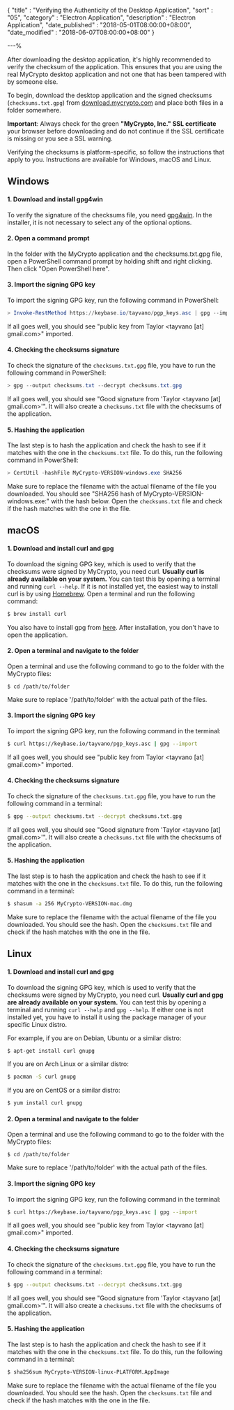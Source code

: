 {
"title"       : "Verifying the Authenticity of the Desktop Application",
"sort"        : "05",
"category"    : "Electron Application",
"description" : "Electron Application",
"date_published" : "2018-05-01T08:00:00+08:00",
"date_modified"  : "2018-06-07T08:00:00+08:00"
}

---%

After downloading the desktop application, it's highly recommended to verify the checksum of the application. This ensures that you are using the real MyCrypto desktop application and not one that has been tampered with by someone else.

To begin, download the desktop application and the signed checksums (`checksums.txt.gpg`) from [download.mycrypto.com](https://download.mycrypto.com/) and place both files in a folder somewhere.

**Important**: Always check for the green **"MyCrypto, Inc." SSL certificate** your browser before downloading and do not continue if the SSL certificate is missing or you see a SSL warning.

Verifying the checksums is platform-specific, so follow the instructions that apply to you. Instructions are available for Windows, macOS and Linux.

## Windows
#### 1. Download and install gpg4win
To verify the signature of the checksums file, you need [gpg4win](https://gpg4win.org/get-gpg4win.html). In the installer, it is not necessary to select any of the optional options.

#### 2. Open a command prompt
In the folder with the MyCrypto application and the checksums.txt.gpg file, open a PowerShell command prompt by holding shift and right clicking. Then click "Open PowerShell here".

#### 3. Import the signing GPG key
To import the signing GPG key, run the following command in PowerShell:
```powershell
> Invoke-RestMethod https://keybase.io/tayvano/pgp_keys.asc | gpg --import
```
If all goes well, you should see "public key from Taylor <tayvano [at] gmail.com>" imported.

#### 4. Checking the checksums signature
To check the signature of the `checksums.txt.gpg` file, you have to run the following command in PowerShell:
```powershell
> gpg --output checksums.txt --decrypt checksums.txt.gpg
```
If all goes well, you should see "Good signature from 'Taylor <tayvano [at] gmail.com>'". It will also create a `checksums.txt` file with the checksums of the application.

#### 5. Hashing the application
The last step is to hash the application and check the hash to see if it matches with the one in the `checksums.txt` file. To do this, run the following command in PowerShell:
```powershell
> CertUtil -hashFile MyCrypto-VERSION-windows.exe SHA256
```
Make sure to replace the filename with the actual filename of the file you downloaded. You should see "SHA256 hash of MyCrypto-VERSION-windows.exe:" with the hash below. Open the `checksums.txt` file and check if the hash matches with the one in the file.

## macOS
#### 1. Download and install curl and gpg
To download the signing GPG key, which is used to verify that the checksums were signed by MyCrypto, you need curl. **Usually curl is already available on your system.** You can test this by opening a terminal and running `curl --help`. If it is not installed yet, the easiest way to install curl is by using [Homebrew](https://brew.sh/). Open a terminal and run the following command:
```bash
$ brew install curl
```
You also have to install gpg from [here](https://gpgtools.org/). After installation, you don't have to open the application.

#### 2. Open a terminal and navigate to the folder
Open a terminal and use the following command to go to the folder with the MyCrypto files:
```
$ cd /path/to/folder
```
Make sure to replace '/path/to/folder' with the actual path of the files.

#### 3. Import the signing GPG key
To import the signing GPG key, run the following command in the terminal:
```bash
$ curl https://keybase.io/tayvano/pgp_keys.asc | gpg --import
```
If all goes well, you should see "public key from Taylor <tayvano [at] gmail.com>" imported.

#### 4. Checking the checksums signature
To check the signature of the `checksums.txt.gpg` file, you have to run the following command in a terminal:
```bash
$ gpg --output checksums.txt --decrypt checksums.txt.gpg
```
If all goes well, you should see "Good signature from 'Taylor <tayvano [at] gmail.com>'". It will also create a `checksums.txt` file with the checksums of the application.

#### 5. Hashing the application
The last step is to hash the application and check the hash to see if it matches with the one in the `checksums.txt` file. To do this, run the following command in a terminal:
```bash
$ shasum -a 256 MyCrypto-VERSION-mac.dmg
```
Make sure to replace the filename with the actual filename of the file you downloaded. You should see the hash. Open the `checksums.txt` file and check if the hash matches with the one in the file.

## Linux
#### 1. Download and install curl and gpg
To download the signing GPG key, which is used to verify that the checksums were signed by MyCrypto, you need curl. **Usually curl and gpg are already available on your system.** You can test this by opening a terminal and running `curl --help` and `gpg --help`. If either one is not installed yet, you have to install it using the package manager of your specific Linux distro.

For example, if you are on Debian, Ubuntu or a similar distro:
```bash
$ apt-get install curl gnupg
```

If you are on Arch Linux or a similar distro:
```bash
$ pacman -S curl gnupg
```

If you are on CentOS or a similar distro:
```bash
$ yum install curl gnupg
```

#### 2. Open a terminal and navigate to the folder
Open a terminal and use the following command to go to the folder with the MyCrypto files:
```
$ cd /path/to/folder
```
Make sure to replace '/path/to/folder' with the actual path of the files.

#### 3. Import the signing GPG key
To import the signing GPG key, run the following command in the terminal:
```bash
$ curl https://keybase.io/tayvano/pgp_keys.asc | gpg --import
```
If all goes well, you should see "public key from Taylor <tayvano [at] gmail.com>" imported.

#### 4. Checking the checksums signature
To check the signature of the `checksums.txt.gpg` file, you have to run the following command in a terminal:
```bash
$ gpg --output checksums.txt --decrypt checksums.txt.gpg
```
If all goes well, you should see "Good signature from 'Taylor <tayvano [at] gmail.com>'". It will also create a `checksums.txt` file with the checksums of the application.

#### 5. Hashing the application
The last step is to hash the application and check the hash to see if it matches with the one in the `checksums.txt` file. To do this, run the following command in a terminal:
```bash
$ sha256sum MyCrypto-VERSION-linux-PLATFORM.AppImage
```
Make sure to replace the filename with the actual filename of the file you downloaded. You should see the hash. Open the `checksums.txt` file and check if the hash matches with the one in the file.
